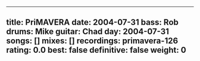 
---
title: PriMAVERA
date: 2004-07-31
bass:	Rob
drums:	Mike
guitar:	Chad
day: 2004-07-31
songs: []
mixes: []
recordings: primavera-126
rating: 0.0
best: false
definitive: false
weight: 0
---
